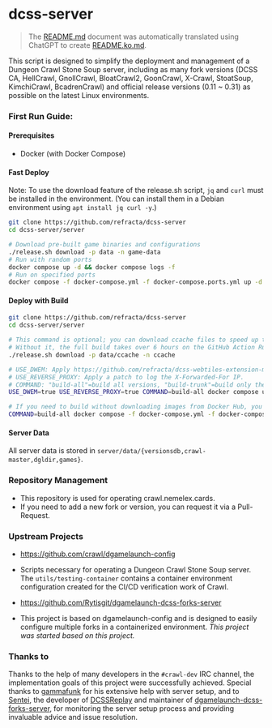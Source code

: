 # dcss-server

> The [README.md](README.md) document was automatically translated using ChatGPT to create [README.ko.md](README.ko.md).

This script is designed to simplify the deployment and management of a Dungeon Crawl Stone Soup server, including as many fork versions (DCSS CA, HellCrawl, GnollCrawl, BloatCrawl2, GoonCrawl, X-Crawl, StoatSoup, KimchiCrawl, BcadrenCrawl) and official release versions (0.11 ~ 0.31) as possible on the latest Linux environments.

### First Run Guide:

#### Prerequisites

* Docker (with Docker Compose)

#### Fast Deploy
Note: To use the download feature of the release.sh script, `jq` and `curl` must be installed in the environment. (You can install them in a Debian environment using `apt install jq curl -y`.)
```bash
git clone https://github.com/refracta/dcss-server
cd dcss-server/server

# Download pre-built game binaries and configurations
./release.sh download -p data -n game-data
# Run with random ports
docker compose up -d && docker compose logs -f
# Run on specified ports
docker compose -f docker-compose.yml -f docker-compose.ports.yml up -d && docker compose logs -f
```

#### Deploy with Build
```bash
git clone https://github.com/refracta/dcss-server
cd dcss-server/server

# This command is optional; you can download ccache files to speed up the compilation process.
# Without it, the full build takes over 6 hours on the GitHub Action Runner's ubuntu-24.04 image, but with it, it speeds up to about 45 minutes.
./release.sh download -p data/ccache -n ccache

# USE_DWEM: Apply https://github.com/refracta/dcss-webtiles-extension-module.
# USE_REVERSE_PROXY: Apply a patch to log the X-Forwarded-For IP.
# COMMAND: "build-all"=build all versions, "build-trunk"=build only the trunk version.
USE_DWEM=true USE_REVERSE_PROXY=true COMMAND=build-all docker compose up -d && docker compose logs -f

# If you need to build without downloading images from Docker Hub, you can use the following command.
COMMAND=build-all docker compose -f docker-compose.yml -f docker-compose.build.yml up -d && docker compose logs -f
```

#### Server Data
All server data is stored in `server/data/{versionsdb,crawl-master,dgldir,games}`.

### Repository Management
* This repository is used for operating crawl.nemelex.cards.
* If you need to add a new fork or version, you can request it via a Pull-Request.

### Upstream Projects
* https://github.com/crawl/dgamelaunch-config
* Scripts necessary for operating a Dungeon Crawl Stone Soup server. The `utils/testing-container` contains a container environment configuration created for the CI/CD verification work of Crawl.

* https://github.com/Rytisgit/dgamelaunch-dcss-forks-server
* This project is based on dgamelaunch-config and is designed to easily configure multiple forks in a containerized environment. *This project was started based on this project.*

### Thanks to

Thanks to the help of many developers in the `#crawl-dev` IRC channel, the implementation goals of this project were successfully achieved. 
Special thanks to [gammafunk](https://github.com/gammafunk) for his extensive help with server setup, and to [Sentei](https://github.com/Rytisgit), the developer of [DCSSReplay](https://github.com/Rytisgit/dcssreplay) and maintainer of [dgamelaunch-dcss-forks-server](https://github.com/Rytisgit/dgamelaunch-dcss-forks-server), for monitoring the server setup process and providing invaluable advice and issue resolution.